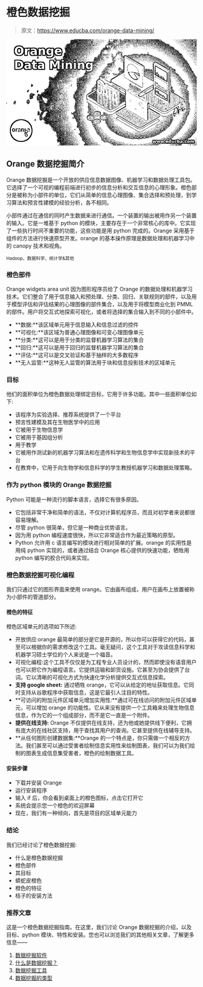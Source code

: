 # 橙色数据挖掘

> 原文：<https://www.educba.com/orange-data-mining/>

![Orange Data Mining](img/248c9e434344aa4e3f055bf7cb9e9037.png)



## Orange 数据挖掘简介

Orange 数据挖掘是一个开放的供应信息数据图像、机器学习和数据处理工具包。它选择了一个可视的编程前端进行初步的信息分析和交互信息的心理形象。橙色部分是被称为小部件的单位，它们从简单的信息心理图像、集合选择和预处理，到学习算法和预言性建模的经验分析，各不相同。

小部件通过在通信的同时产生数据来进行通信。一个装置的输出被用作另一个装置的输入。它是一堆基于 python 的模块，主要存在于一个非常核心的库中。它实现了一些执行时间不重要的功能，这些功能是用 python 完成的。Orange 采用基于组件的方法进行快速原型开发。orange 的基本操作原理是数据处理和机器学习中的 canopy 技术和视角。

<small>Hadoop、数据科学、统计学&其他</small>

### 橙色部件

Orange widgets area unit 因为图形程序员给了 Orange 的数据处理和机器学习技术。它们整合了用于信息输入和预处理、分类、回归、关联规则的部件，以及用于模型评估和评估结果的心理图像的部件集合，以及用于将模型商业化到 PMML 的部件。用户将交互式地探索可视化，或者将选择的集合输入到不同的小部件中。

*   **数据:**该区域单元用于信息输入和信息过滤的控件
*   **可视化:**该区域为普通心理图像和可变心理图像单元
*   **分类:**这可以是用于分类的监督机器学习算法的集合
*   **回归:**这可以是用于回归的监督机器学习算法的集合
*   **评估:**这可以是交叉验证和基于抽样的大多数程序
*   **无人监管:**这种无人监管的算法用于块和信息投影技术的区域单元

### 目标

他们的面积单位为橙色数据处理绑定目标，它用于许多功能。其中一些面积单位如下:

*   该程序为实验选择、推荐系统提供了一个平台
*   预言性建模及其在生物医学中的应用
*   它被用于生物信息学
*   它被用于基因组分析
*   用于教学
*   它被用作测试新的机器学习算法和在遗传科学和生物信息学中实现新技术的平台
*   在教育中，它用于向生物学和信息科学的学生教授机器学习和数据处理策略。

### 作为 python 模块的 Orange 数据挖掘

Python 可能是一种流行的脚本语言，选择它有很多原因。

*   它包括非常干净和简单的语法，不仅对计算机程序员，而且对初学者来说都很容易理解。
*   尽管 python 很简单，但它是一种商业优势语言。
*   因为用 python 编程速度很快，所以它非常适合作为最近策略的原型。
*   Python 允许用 c 语言编写的模块进行相对简单的扩展。orange 的实用性是用纯 python 实现的，或者通过结合 Orange 核心提供的快速功能，牺牲用 python 编写的胶合代码来实现。

### 橙色数据挖掘可视化编程

我们只通过它的图形界面来使用 orange。它由画布组成，用户在画布上放置被称为小部件的管道部分。

#### 橙色的特征

橙色区域单元的选项如下所述:

*   开放供应:orange 最简单的部分是它是开源的，所以你可以获得它的代码，甚至可以根据你的需求修改这个工具。毫无疑问，这个工具对于攻读信息科学和机器学习硕士学位的个人来说是一个福音。
*   可视化编程:这个工具不仅仅是为工程专业人员设计的，然而即使没有语音用户也可以把它作为编程语言。它提供运输和卸货设施。它甚至为协会提供了台词。它以清晰的可视化方式为快速化学分析提供交互式信息探索。
*   **支持 google sheet:** 通过牺牲 orange，它可以从给定的地址获取信息。它同时支持从谷歌程序中获取信息，这是它最引人注目的特性。
*   **可访问的附加元件区域单元增加实用性:**通过可在线访问的附加元件区域单元，可以增加 orange 的功能性。它从来没有提供一个工具箱来处理生物信息信息，作为它的一个组成部分，而不是它一直是一个附件。
*   **提供在线支持:** Orange 不仅提供在线支持，还为他或她提供线下便利，它拥有庞大的在线社区支持，用于查找其用户的查询。它甚至提供在线辅导支持。
*   **从任何图形创建数据集:**Orange 的一个特点是，你只需做一个相反的方法。我们甚至可以通过受害者绘制信息实用性来绘制图表，我们可以为我们绘制的图表生成信息集受害者，橙色的绘制数据工具。

#### 安装步骤

*   下载并安装 Orange
*   运行安装程序
*   输入 if 后，你会看到桌面上的橙色图标，点击它打开它
*   系统会提示您一个橙色的欢迎屏幕
*   现在，我们有一种倾向，首先是项目的区域单元能力

### 结论

我们已经讨论了橙色数据挖掘:

*   什么是橙色数据挖掘
*   橙色部件
*   其目标
*   蟒蛇皮橙色
*   橙色的特征
*   桔子的安装方法

### 推荐文章

这是一个橙色数据挖掘指南。在这里，我们讨论 Orange 数据挖掘的介绍，以及目标、python 模块、特性和安装。您也可以浏览我们的其他相关文章，了解更多信息——

1.  [数据挖掘软件](https://www.educba.com/data-mining-software/)
2.  [什么是数据挖掘？](https://www.educba.com/what-is-data-mining/)
3.  [数据挖掘工具](https://www.educba.com/data-mining-tool/)
4.  [数据挖掘的类型](https://www.educba.com/type-of-data-mining/)





